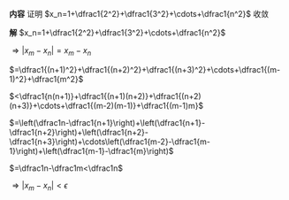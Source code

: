 **内容**
证明 $x_n=1+\dfrac1{2^2}+\dfrac1{3^2}+\cdots+\dfrac1{n^2}$ 收敛

**解**
$x_n=1+\dfrac1{2^2}+\dfrac1{3^2}+\cdots+\dfrac1{n^2}$

$\Rightarrow|x_m-x_n|=x_m-x_n$

$=\dfrac1{(n+1)^2}+\dfrac1{(n+2)^2}+\dfrac1{(n+3)^2}+\cdots+\dfrac1{(m-1)^2}+\dfrac1{m^2}$

$<\dfrac1{n(n+1)}+\dfrac1{(n+1)(n+2)}+\dfrac1{(n+2)(n+3)}+\cdots+\dfrac1{(m-2)(m-1)}+\dfrac1{(m-1)m}$

$=\left(\dfrac1n-\dfrac1{n+1}\right)+\left(\dfrac1{n+1}-\dfrac1{n+2}\right)+\left(\dfrac1{n+2}-\dfrac1{n+3}\right)+\cdots\left(\dfrac1{m-2}-\dfrac1{m-1}\right)+\left(\dfrac1{m-1}-\dfrac1{m}\right)$

$=\dfrac1n-\dfrac1m<\dfrac1n$

$\Rightarrow|x_m-x_n|<\epsilon$
